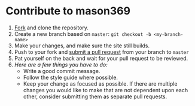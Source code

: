 # Contribute to mason369

1. [Fork][fork] and clone the repository.
1. Create a new branch based on `master`: `git checkout -b <my-branch-name>`
1. Make your changes, and make sure the site still builds.
1. Push to your fork and [submit a pull request][compare] from your branch to `master`
1. Pat yourself on the back and wait for your pull request to be reviewed.
1. _Here are a few things you have to do:_
   - Write a good commit message.
   - Follow the style guide where possible.
   - Keep your change as focused as possible. If there are multiple changes you would like to make that are not dependent upon each other, consider submitting them as separate pull requests.

[fork]: https://github.com/mason369/mason369/fork
[compare]: https://github.com/mason369/mason369/compare

